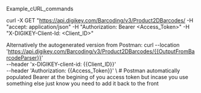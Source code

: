 Example_cURL_commands

 curl -X GET "https://api.digikey.com/Barcoding/v3/Product2DBarcodes/<OutputFromBarcodeParser> -H "accept: application/json" -H "Authorization: Bearer <Access_Token>" -H "X-DIGIKEY-Client-Id: <Client_ID>"

 Alternatively the autogenerated version from Postman:
 curl --location 'https://api.digikey.com/Barcoding/v3/Product2DBarcodes/{{OutputFromBarcodeParser}}' \
--header 'x-DIGIKEY-client-id: {{Client_ID}}' \
--header 'Authorization: {{Access_Token}}' \ # Postman automatically populated Bearer at the begining of you access token but incase you use something else just know you need to add it back to the front


